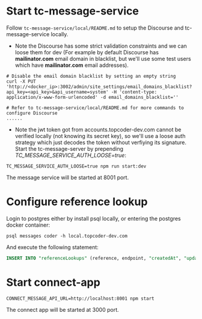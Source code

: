 # Start tc-message-service

Follow ``tc-message-service/local/README.md`` to setup the Discourse and tc-message-service locally.

- Note the Discourse has some strict validation constraints and we can loose them for dev (For example by default Discourse has **mailinator.com** email domain in blacklist, but we'll use some test users which have **mailinator.com** email addresses).

```shell
# Disable the email domain blacklist by setting an empty string
curl -X PUT 'http://<docker_ip>:3002/admin/site_settings/email_domains_blacklist?api_key=<api_key>&api_username=system' -H 'content-type: application/x-www-form-urlencoded' -d email_domains_blacklist=''

# Refer to tc-message-service/local/README.md for more commands to configure Discourse
......
```



- Note the jwt token got from accounts.topcoder-dev.com cannot be verified locally (not knowing its secret key), so we'll use a loose auth strategy which just decodes the token without verfiying its signature. Start the tc-message-server by prepending *TC_MESSAGE_SERVICE_AUTH_LOOSE=true*:

```shell
TC_MESSAGE_SERVICE_AUTH_LOOSE=true npm run start:dev
```

The message service will be started at 8001 port.



# Configure reference lookup

Login to postgres either by install psql locally, or entering the postgres docker container:

```shell
psql messages coder -h local.topcoder-dev.com
```

And execute the following statement:

```sql
INSERT INTO "referenceLookups" (reference, endpoint, "createdAt", "updatedAt") VALUES ('project', 'https://api.topcoder-dev.com/v4/projects/{id}', now(), now());
```



# Start connect-app

```shell
CONNECT_MESSAGE_API_URL=http://localhost:8001 npm start
```

The connect app will be started at 3000 port.